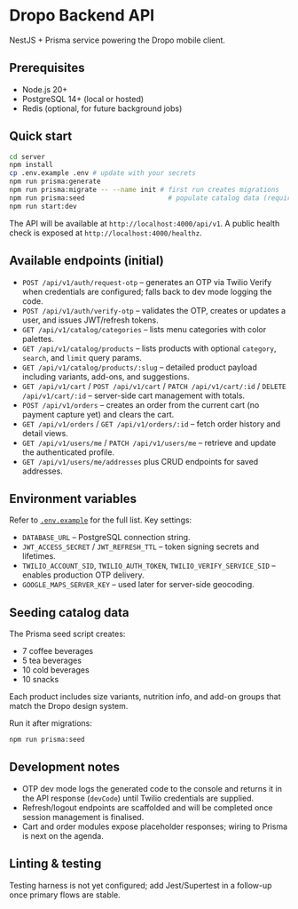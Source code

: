 # Dropo Backend API

NestJS + Prisma service powering the Dropo mobile client.

## Prerequisites

- Node.js 20+
- PostgreSQL 14+ (local or hosted)
- Redis (optional, for future background jobs)

## Quick start

```bash
cd server
npm install
cp .env.example .env # update with your secrets
npm run prisma:generate
npm run prisma:migrate -- --name init # first run creates migrations
npm run prisma:seed                     # populate catalog data (requires database)
npm run start:dev
```

The API will be available at `http://localhost:4000/api/v1`. A public health check is exposed at `http://localhost:4000/healthz`.

## Available endpoints (initial)

- `POST /api/v1/auth/request-otp` – generates an OTP via Twilio Verify when credentials are configured; falls back to dev mode logging the code.
- `POST /api/v1/auth/verify-otp` – validates the OTP, creates or updates a user, and issues JWT/refresh tokens.
- `GET /api/v1/catalog/categories` – lists menu categories with color palettes.
- `GET /api/v1/catalog/products` – lists products with optional `category`, `search`, and `limit` query params.
- `GET /api/v1/catalog/products/:slug` – detailed product payload including variants, add-ons, and suggestions.
- `GET /api/v1/cart` / `POST /api/v1/cart` / `PATCH /api/v1/cart/:id` / `DELETE /api/v1/cart/:id` – server-side cart management with totals.
- `POST /api/v1/orders` – creates an order from the current cart (no payment capture yet) and clears the cart.
- `GET /api/v1/orders` / `GET /api/v1/orders/:id` – fetch order history and detail views.
- `GET /api/v1/users/me` / `PATCH /api/v1/users/me` – retrieve and update the authenticated profile.
- `GET /api/v1/users/me/addresses` plus CRUD endpoints for saved addresses.

## Environment variables

Refer to [`.env.example`](./.env.example) for the full list. Key settings:

- `DATABASE_URL` – PostgreSQL connection string.
- `JWT_ACCESS_SECRET` / `JWT_REFRESH_TTL` – token signing secrets and lifetimes.
- `TWILIO_ACCOUNT_SID`, `TWILIO_AUTH_TOKEN`, `TWILIO_VERIFY_SERVICE_SID` – enables production OTP delivery.
- `GOOGLE_MAPS_SERVER_KEY` – used later for server-side geocoding.

## Seeding catalog data

The Prisma seed script creates:

- 7 coffee beverages
- 5 tea beverages
- 10 cold beverages
- 10 snacks

Each product includes size variants, nutrition info, and add-on groups that match the Dropo design system.

Run it after migrations:

```bash
npm run prisma:seed
```

## Development notes

- OTP dev mode logs the generated code to the console and returns it in the API response (`devCode`) until Twilio credentials are supplied.
- Refresh/logout endpoints are scaffolded and will be completed once session management is finalised.
- Cart and order modules expose placeholder responses; wiring to Prisma is next on the agenda.

## Linting & testing

Testing harness is not yet configured; add Jest/Supertest in a follow-up once primary flows are stable.
